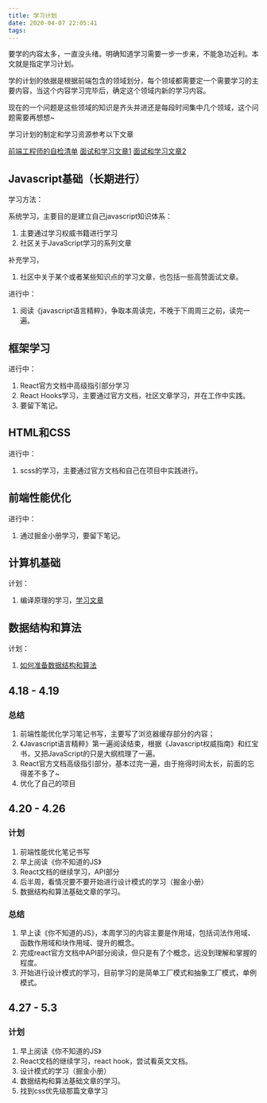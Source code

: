 ```yaml
---
title: 学习计划
date: 2020-04-07 22:05:41
tags:
---
```


要学的内容太多，一直没头绪。明确知道学习需要一步一步来，不能急功近利。本文就是指定学习计划。

<!-- more -->

学的计划的依据是根据前端包含的领域划分，每个领域都需要定一个需要学习的主要内容，当这个内容学习完毕后，确定这个领域内新的学习内容。

现在的一个问题是这些领域的知识是齐头并进还是每段时间集中几个领域，这个问题需要再想想~

学习计划的制定和学习资源参考以下文章

[前端工程师的自检清单](https://juejin.im/post/5cc1da82f265da036023b628#heading-48)
[面试和学习文章1](https://juejin.im/post/5e85ec79e51d4547153d0738)
[面试和学习文章2](https://juejin.im/post/5e7c08bde51d455c4c66ddad)

## Javascript基础（长期进行）

学习方法：

  系统学习，主要目的是建立自己javascript知识体系：
  1. 主要通过学习权威书籍进行学习
  2. 社区关于JavaScript学习的系列文章

  补充学习，  
  1. 社区中关于某个或者某些知识点的学习文章，也包括一些高赞面试文章。

进行中：

  1. 阅读《javascript语言精粹》，争取本周读完，不晚于下周周三之前，读完一遍。

## 框架学习

进行中：

  1. React官方文档中高级指引部分学习
  2. React Hooks学习，主要通过官方文档，社区文章学习，并在工作中实践。
  3. 要留下笔记。


## HTML和CSS

进行中：

  1. scss的学习，主要通过官方文档和自己在项目中实践进行。

## 前端性能优化

进行中：

  1. 通过掘金小册学习，要留下笔记。

## 计算机基础

计划：

  1. 编译原理的学习，[学习文章](http://fullstack.blog/2017/06/24/%E5%A4%A7%E5%89%8D%E7%AB%AF%E5%BC%80%E5%8F%91%E8%80%85%E9%9C%80%E8%A6%81%E4%BA%86%E8%A7%A3%E7%9A%84%E5%9F%BA%E7%A1%80%E7%BC%96%E8%AF%91%E5%8E%9F%E7%90%86%E5%92%8C%E8%AF%AD%E8%A8%80%E7%9F%A5%E8%AF%86/)

## 数据结构和算法

计划：

  1. [如何准备数据结构和算法](https://juejin.im/post/5d5b307b5188253da24d3cd1)

## 4.18 - 4.19

  ### 总结

  1. 前端性能优化学习笔记书写，主要写了浏览器缓存部分的内容；
  2. 《Javascript语言精粹》第一遍阅读结束，根据《Javascript权威指南》和红宝书，又把JavaScript的只是大纲梳理了一遍。
  3. React官方文档高级指引部分，基本过完一遍，由于拖得时间太长，前面的忘得差不多了~
  4. 优化了自己的项目

## 4.20 - 4.26

  ### 计划

  1. 前端性能优化笔记书写
  2. 早上阅读《你不知道的JS》
  3. React文档的继续学习，API部分
  4. 后半周，看情况要不要开始进行设计模式的学习（掘金小册）
  5. 数据结构和算法基础文章的学习。

  ### 总结

  1. 早上读《你不知道的JS》，本周学习的内容主要是作用域，包括词法作用域、函数作用域和块作用域、提升的概念。
  2. 完成react官方文档中API部分阅读，但只是有了个概念，远没到理解和掌握的程度。
  3. 开始进行设计模式的学习，目前学习的是简单工厂模式和抽象工厂模式，单例模式。

## 4.27 - 5.3

  ### 计划
  1. 早上阅读《你不知道的JS》
  2. React文档的继续学习，react hook，尝试看英文文档。
  3. 设计模式的学习（掘金小册）
  4. 数据结构和算法基础文章的学习。
  5. 找到css优先级那篇文章学习
